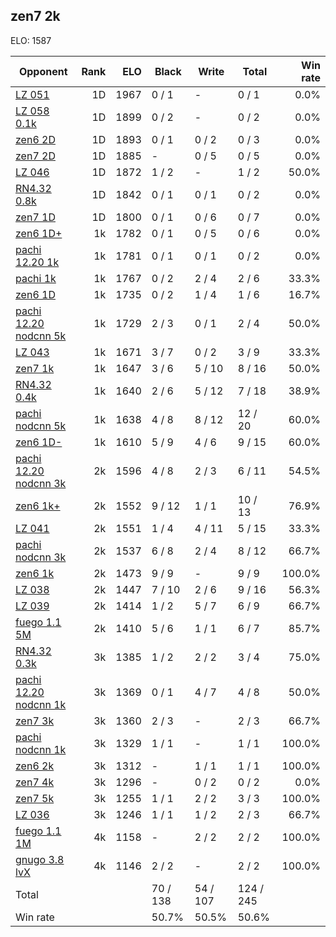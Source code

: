 ## zen7 2k ##

ELO: 1587

Opponent | Rank | ELO | Black | Write | Total | Win rate
---------|-----:|----:|-------|-------|-------|-------:
[LZ 051](LZ%20051.md) | 1D | 1967 | 0 / 1 | - | 0 / 1 | 0.0%
[LZ 058 0.1k](LZ%20058%200.1k.md) | 1D | 1899 | 0 / 2 | - | 0 / 2 | 0.0%
[zen6 2D](zen6%202D.md) | 1D | 1893 | 0 / 1 | 0 / 2 | 0 / 3 | 0.0%
[zen7 2D](zen7%202D.md) | 1D | 1885 | - | 0 / 5 | 0 / 5 | 0.0%
[LZ 046](LZ%20046.md) | 1D | 1872 | 1 / 2 | - | 1 / 2 | 50.0%
[RN4.32 0.8k](RN4.32%200.8k.md) | 1D | 1842 | 0 / 1 | 0 / 1 | 0 / 2 | 0.0%
[zen7 1D](zen7%201D.md) | 1D | 1800 | 0 / 1 | 0 / 6 | 0 / 7 | 0.0%
[zen6 1D+](zen6%201D+.md) | 1k | 1782 | 0 / 1 | 0 / 5 | 0 / 6 | 0.0%
[pachi 12.20 1k](pachi%2012.20%201k.md) | 1k | 1781 | 0 / 1 | 0 / 1 | 0 / 2 | 0.0%
[pachi 1k](pachi%201k.md) | 1k | 1767 | 0 / 2 | 2 / 4 | 2 / 6 | 33.3%
[zen6 1D](zen6%201D.md) | 1k | 1735 | 0 / 2 | 1 / 4 | 1 / 6 | 16.7%
[pachi 12.20 nodcnn 5k](pachi%2012.20%20nodcnn%205k.md) | 1k | 1729 | 2 / 3 | 0 / 1 | 2 / 4 | 50.0%
[LZ 043](LZ%20043.md) | 1k | 1671 | 3 / 7 | 0 / 2 | 3 / 9 | 33.3%
[zen7 1k](zen7%201k.md) | 1k | 1647 | 3 / 6 | 5 / 10 | 8 / 16 | 50.0%
[RN4.32 0.4k](RN4.32%200.4k.md) | 1k | 1640 | 2 / 6 | 5 / 12 | 7 / 18 | 38.9%
[pachi nodcnn 5k](pachi%20nodcnn%205k.md) | 1k | 1638 | 4 / 8 | 8 / 12 | 12 / 20 | 60.0%
[zen6 1D-](zen6%201D-.md) | 1k | 1610 | 5 / 9 | 4 / 6 | 9 / 15 | 60.0%
[pachi 12.20 nodcnn 3k](pachi%2012.20%20nodcnn%203k.md) | 2k | 1596 | 4 / 8 | 2 / 3 | 6 / 11 | 54.5%
[zen6 1k+](zen6%201k+.md) | 2k | 1552 | 9 / 12 | 1 / 1 | 10 / 13 | 76.9%
[LZ 041](LZ%20041.md) | 2k | 1551 | 1 / 4 | 4 / 11 | 5 / 15 | 33.3%
[pachi nodcnn 3k](pachi%20nodcnn%203k.md) | 2k | 1537 | 6 / 8 | 2 / 4 | 8 / 12 | 66.7%
[zen6 1k](zen6%201k.md) | 2k | 1473 | 9 / 9 | - | 9 / 9 | 100.0%
[LZ 038](LZ%20038.md) | 2k | 1447 | 7 / 10 | 2 / 6 | 9 / 16 | 56.3%
[LZ 039](LZ%20039.md) | 2k | 1414 | 1 / 2 | 5 / 7 | 6 / 9 | 66.7%
[fuego 1.1 5M](fuego%201.1%205M.md) | 2k | 1410 | 5 / 6 | 1 / 1 | 6 / 7 | 85.7%
[RN4.32 0.3k](RN4.32%200.3k.md) | 3k | 1385 | 1 / 2 | 2 / 2 | 3 / 4 | 75.0%
[pachi 12.20 nodcnn 1k](pachi%2012.20%20nodcnn%201k.md) | 3k | 1369 | 0 / 1 | 4 / 7 | 4 / 8 | 50.0%
[zen7 3k](zen7%203k.md) | 3k | 1360 | 2 / 3 | - | 2 / 3 | 66.7%
[pachi nodcnn 1k](pachi%20nodcnn%201k.md) | 3k | 1329 | 1 / 1 | - | 1 / 1 | 100.0%
[zen6 2k](zen6%202k.md) | 3k | 1312 | - | 1 / 1 | 1 / 1 | 100.0%
[zen7 4k](zen7%204k.md) | 3k | 1296 | - | 0 / 2 | 0 / 2 | 0.0%
[zen7 5k](zen7%205k.md) | 3k | 1255 | 1 / 1 | 2 / 2 | 3 / 3 | 100.0%
[LZ 036](LZ%20036.md) | 3k | 1246 | 1 / 1 | 1 / 2 | 2 / 3 | 66.7%
[fuego 1.1 1M](fuego%201.1%201M.md) | 4k | 1158 | - | 2 / 2 | 2 / 2 | 100.0%
[gnugo 3.8 lvX](gnugo%203.8%20lvX.md) | 4k | 1146 | 2 / 2 | - | 2 / 2 | 100.0%
Total | | | 70 / 138 | 54 / 107 | 124 / 245 | 
Win rate| | | 50.7% | 50.5% | 50.6% | 
